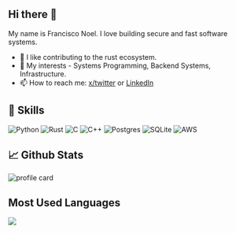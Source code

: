 ## Hi there 👋


My name is Francisco Noel. I love building secure and fast software systems.

- 🔭 I like contributing to the rust ecosystem.
- 🌱 My interests - Systems Programming, Backend Systems, Infrastructure.
- 📫 How to reach me: [x/twitter](https://www.x.com/byfnoel) or [LinkedIn](https://www.linkedin.com/in/francisconoel)


## 💼 Skills
![Python](https://img.shields.io/badge/python-3670A0?style=for-the-badge&logo=python&logoColor=ffdd54)
![Rust](https://img.shields.io/badge/rust-%23316192.svg?style=for-the-badge&logo=rust&logoColor=gold)
![C](https://img.shields.io/badge/c-%2300599C.svg?style=for-the-badge&logo=c&logoColor=white)
![C++](https://img.shields.io/badge/c++-%2300599C.svg?style=for-the-badge&logo=c%2B%2B&logoColor=white)
![Postgres](https://img.shields.io/badge/postgres-%23316192.svg?style=for-the-badge&logo=postgresql&logoColor=white)
![SQLite](https://img.shields.io/badge/sqlite-%2307405e.svg?style=for-the-badge&logo=sqlite&logoColor=white)
![AWS](https://img.shields.io/badge/AWS-%23FF9900.svg?style=for-the-badge&logo=amazon-aws&logoColor=white)


## 📈 Github Stats
![profile card](http://github-profile-summary-cards.vercel.app/api/cards/profile-details?username=byfnoel&theme=aura)


## Most Used Languages
![](http://github-profile-summary-cards.vercel.app/api/cards/most-commit-language?username=byfnoel&theme=aura) 

